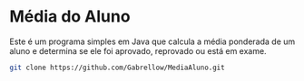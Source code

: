 # Média do Aluno

Este é um programa simples em Java que calcula a média ponderada de um aluno e determina se ele foi aprovado, reprovado ou está em exame.


```bash
git clone https://github.com/Gabrellow/MediaAluno.git
